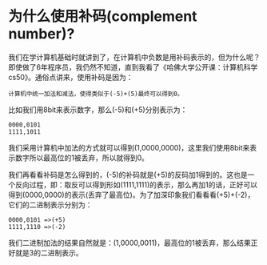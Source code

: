 为什么使用补码(complement number)?
=====

我们在学计算机基础时就讲到了，在计算机中负数是用补码表示的，但为什么呢？即使做了6年程序员，我仍然不知道，直到我看了《哈佛大学公开课：计算机科学cs50》。通俗点讲来，使用补码是因为：

```text
计算机中统一加法和减法，使得类似于(-5)+(5)最终可以得到0。
```

比如我们用8bit来表示数字，那么(-5)和(+5)分别表示为：

```text
0000,0101
1111,1011
```

我们采用计算机中加法的方式就可以得到(1,0000,0000)，这里我们使用8bit来表示数字所以最高位的1被丢弃，所以就得到0。

我们再看看补码是怎么得到的，(-5)的补码就是(+5)的反码加1得到的。这也是一个反向过程，即：取反可以得到形如(1111,1111)的表示，那么再加1的话，正好可以得到(0000,0000)的表示(丢弃了最高位)。为了加深印象我们看看看(+5)+(-2)，它们的二进制表示分别为：

```text
0000,0101 =>(+5)
1111,1110 =>(-2)
```

我们二进制加法的结果自然就是：(1,0000,0011)，最高位的1被丢弃，那么结果正好就是3的二进制表示。
